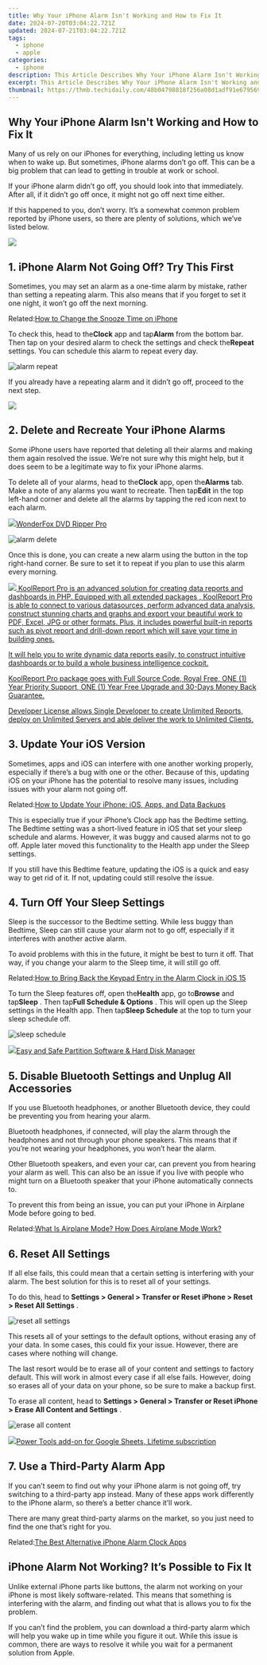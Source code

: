 ```yaml
---
title: Why Your iPhone Alarm Isn't Working and How to Fix It
date: 2024-07-20T03:04:22.721Z
updated: 2024-07-21T03:04:22.721Z
tags:
  - iphone
  - apple
categories:
  - iphone
description: This Article Describes Why Your iPhone Alarm Isn't Working and How to Fix It
excerpt: This Article Describes Why Your iPhone Alarm Isn't Working and How to Fix It
thumbnail: https://thmb.techidaily.com/48b04798818f256a08d1adf91e6795699ee9e8d5020753bc2f35168b92bccdf6.jpg
---
```


## Why Your iPhone Alarm Isn't Working and How to Fix It

 Many of us rely on our iPhones for everything, including letting us know when to wake up. But sometimes, iPhone alarms don’t go off. This can be a big problem that can lead to getting in trouble at work or school.

 If your iPhone alarm didn’t go off, you should look into that immediately. After all, if it didn’t go off once, it might not go off next time either.

 If this happened to you, don’t worry. It’s a somewhat common problem reported by iPhone users, so there are plenty of solutions, which we’ve listed below.

<!-- affiliate ads begin -->
<a href="https://secure.2checkout.com/order/checkout.php?PRODS=3851691&QTY=1&AFFILIATE=108875&CART=1"><img src="http://www.aiseesoft.com/avangate/30p/banner.jpg" border="0"></a>
<!-- affiliate ads end -->
## 1\. iPhone Alarm Not Going Off? Try This First

 Sometimes, you may set an alarm as a one-time alarm by mistake, rather than setting a repeating alarm. This also means that if you forget to set it one night, it won’t go off the next morning.

 Related:[How to Change the Snooze Time on iPhone](https://www.makeuseof.com/how-to-change-snooze-time-on-iphone/)

 To check this, head to the**Clock** app and tap**Alarm** from the bottom bar. Then tap on your desired alarm to check the settings and check the**Repeat** settings. You can schedule this alarm to repeat every day.

![alarm repeat](https://static1.makeuseofimages.com/wordpress/wp-content/uploads/2022/02/alarm-repeat.jpg)

 If you already have a repeating alarm and it didn’t go off, proceed to the next step.

<!-- affiliate ads begin -->
<a href="https://shop.manycam.com/order/checkout.php?PRODS=17729331&QTY=1&AFFILIATE=108875&CART=1"><img src="https://secure.avangate.com/images/merchant/8230bea7d54bcdf99cdfe85cb07313d5/mcaffbanner600x500.png" border="0"></a>
<!-- affiliate ads end -->
## 2\. Delete and Recreate Your iPhone Alarms

 Some iPhone users have reported that deleting all their alarms and making them again resolved the issue. We’re not sure why this might help, but it does seem to be a legitimate way to fix your iPhone alarms.

 To delete all of your alarms, head to the**Clock** app, open the**Alarms** tab. Make a note of any alarms you want to recreate. Then tap**Edit** in the top left-hand corner and delete all the alarms by tapping the red icon next to each alarm.

<!-- affiliate ads begin -->
<a href="https://secure.2checkout.com/order/checkout.php?PRODS=3922934&QTY=1&AFFILIATE=108875&CART=1"><img src="https://secure.avangate.com/images/merchant/4b0a0290ad7df100b77e86839989a75e/products/ripperpro.png" border="0">WonderFox DVD Ripper Pro</a>
<!-- affiliate ads end -->
![alarm delete](https://static1.makeuseofimages.com/wordpress/wp-content/uploads/2022/02/alarm-delete.jpg)

 Once this is done, you can create a new alarm using the button in the top right-hand corner. Be sure to set it to repeat if you plan to use this alarm every morning.

<!-- affiliate ads begin -->
<a href="https://secure.2checkout.com/order/checkout.php?PRODS=4737285&QTY=1&AFFILIATE=108875&CART=1"><img src="https://secure.avangate.com/images/merchant/b2f83c409ce63012229fb9cd465bdcfe/products/copy_reporting_system.png" border="0">  KoolReport Pro  is an advanced solution for creating data reports and dashboards in PHP. Equipped with all  extended packages , KoolReport Pro is able to connect to various datasources, perform advanced data analysis, construct stunning charts and graphs and export your beautiful work to PDF, Excel, JPG or other formats. Plus, it includes powerful built-in reports such as pivot report and drill-down report which will save your time in building ones. 

 It will help you to write dynamic data reports easily, to construct intuitive dashboards or to build a whole business intelligence cockpit. 

  KoolReport Pro  package goes with Full Source Code, Royal Free, ONE (1) Year Priority Support, ONE (1) Year Free Upgrade and 30-Days Money Back Guarantee. 

  Developer License  allows  Single Developer  to create Unlimited Reports, deploy on Unlimited Servers and able deliver the work to Unlimited Clients. </a>
<!-- affiliate ads end -->
## 3\. Update Your iOS Version

 Sometimes, apps and iOS can interfere with one another working properly, especially if there’s a bug with one or the other. Because of this, updating iOS on your iPhone has the potential to resolve many issues, including issues with your alarm not going off.

 Related:[How to Update Your iPhone: iOS, Apps, and Data Backups](https://www.makeuseof.com/tag/update-iphone-ios-apps-data/)

 This is especially true if your iPhone’s Clock app has the Bedtime setting. The Bedtime setting was a short-lived feature in iOS that set your sleep schedule and alarms. However, it was buggy and caused alarms not to go off. Apple later moved this functionality to the Health app under the Sleep settings.

 If you still have this Bedtime feature, updating the iOS is a quick and easy way to get rid of it. If not, updating could still resolve the issue.

## 4\. Turn Off Your Sleep Settings

 Sleep is the successor to the Bedtime setting. While less buggy than Bedtime, Sleep can still cause your alarm not to go off, especially if it interferes with another active alarm.

 To avoid problems with this in the future, it might be best to turn it off. That way, if you change your alarm to the Sleep time, it will still go off.

 Related:[How to Bring Back the Keypad Entry in the Alarm Clock in iOS 15](https://www.makeuseof.com/how-to-bring-back-keypad-entry-in-alarm-clock-iphone/)

 To turn the Sleep features off, open the**Health** app, go to**Browse** and tap**Sleep** . Then tap**Full Schedule & Options** . This will open up the Sleep settings in the Health app. Then tap**Sleep Schedule** at the top to turn your sleep schedule off.

![sleep schedule](https://static1.makeuseofimages.com/wordpress/wp-content/uploads/2022/02/sleep-schedule.PNG)

<!-- affiliate ads begin -->
<a href="https://secure.2checkout.com/order/checkout.php?PRODS=22741618&QTY=1&AFFILIATE=108875&CART=1"><img src="https://www.diskpart.com/resource/images/index/dp-index-img-banner-people@2x.png" border="0">Easy and Safe Partition Software & Hard Disk Manager</a>
<!-- affiliate ads end -->
## 5\. Disable Bluetooth Settings and Unplug All Accessories

 If you use Bluetooth headphones, or another Bluetooth device, they could be preventing you from hearing your alarm.

 Bluetooth headphones, if connected, will play the alarm through the headphones and not through your phone speakers. This means that if you’re not wearing your headphones, you won’t hear the alarm.

 Other Bluetooth speakers, and even your car, can prevent you from hearing your alarm as well. This can also be an issue if you live with people who might turn on a Bluetooth speaker that your iPhone automatically connects to.

 To prevent this from being an issue, you can put your iPhone in Airplane Mode before going to bed.

 Related:[What Is Airplane Mode? How Does Airplane Mode Work?](https://www.makeuseof.com/tag/android-airplane-mode/)

## 6\. Reset All Settings

 If all else fails, this could mean that a certain setting is interfering with your alarm. The best solution for this is to reset all of your settings.

 To do this, head to **Settings > General > Transfer or Reset iPhone > Reset > Reset All Settings** .

![reset all settings](https://static1.makeuseofimages.com/wordpress/wp-content/uploads/2022/02/reset-all-settings.jpg)

 This resets all of your settings to the default options, without erasing any of your data. In some cases, this could fix your issue. However, there are cases where nothing will change.

 The last resort would be to erase all of your content and settings to factory default. This will work in almost every case if all else fails. However, doing so erases all of your data on your phone, so be sure to make a backup first.

 To erase all content, head to **Settings > General > Transfer or Reset iPhone > Erase All Content and Settings** .

![erase all content](https://static1.makeuseofimages.com/wordpress/wp-content/uploads/2022/02/erase-all-content.jpg)

<!-- affiliate ads begin -->
<a href="https://secure.2checkout.com/order/checkout.php?PRODS=4726807&QTY=1&AFFILIATE=108875&CART=1"><img src="https://secure.avangate.com/images/merchant/c14a8df1e1b4d5297e9cb30cb34d5a00/products/copy_copy_power-tools-48.png" border="0">Power Tools add-on for Google Sheets, Lifetime subscription</a>
<!-- affiliate ads end -->
## 7\. Use a Third-Party Alarm App

 If you can’t seem to find out why your iPhone alarm is not going off, try switching to a third-party app instead. Many of these apps work differently to the iPhone alarm, so there’s a better chance it’ll work.

 There are many great third-party alarms on the market, so you just need to find the one that’s right for you.

 Related:[The Best Alternative iPhone Alarm Clock Apps](https://www.makeuseof.com/best-alternative-iphone-alarm-clock-apps/)

## iPhone Alarm Not Working? It’s Possible to Fix It

 Unlike external iPhone parts like buttons, the alarm not working on your iPhone is most likely software-related. This means that something is interfering with the alarm, and finding out what that is allows you to fix the problem.

 If you can’t find the problem, you can download a third-party alarm which will help you wake up in time while you figure it out. While this issue is common, there are ways to resolve it while you wait for a permanent solution from Apple.


<ins class="adsbygoogle"
     style="display:block"
     data-ad-format="autorelaxed"
     data-ad-client="ca-pub-7571918770474297"
     data-ad-slot="1223367746"></ins>



<ins class="adsbygoogle"
     style="display:block"
     data-ad-client="ca-pub-7571918770474297"
     data-ad-slot="8358498916"
     data-ad-format="auto"
     data-full-width-responsive="true"></ins>


